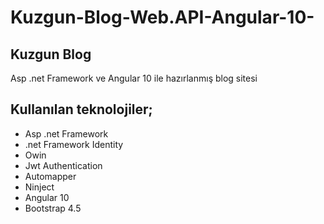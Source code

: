 # Kuzgun-Blog-Web.API-Angular-10-
## Kuzgun Blog 
Asp .net Framework ve Angular 10 ile hazırlanmış blog sitesi
## Kullanılan teknolojiler;
- Asp .net Framework
- .net Framework Identity
- Owin 
- Jwt Authentication
- Automapper
- Ninject
- Angular 10
- Bootstrap 4.5
